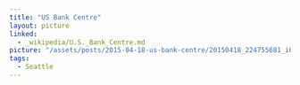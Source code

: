 ```yaml
---
title: "US Bank Centre"
layout: picture
linked:
  - _wikipedia/U.S._Bank_Centre.md
picture: "/assets/posts/2015-04-18-us-bank-centre/20150418_224755681_iOS.jpg"
tags:
  - Seattle
---
```

